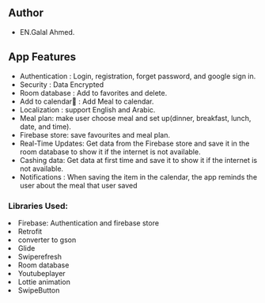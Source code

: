 <h2>Author</h2>
<ul>
  <li>EN.Galal Ahmed.</li>
</ul>

<h2>App Features</h2>
<ul>
  <li>Authentication : Login, registration, forget password, and google sign in.</li>
  <li>Security : Data Encrypted </li>
  <li>Room database : Add to favorites and delete.</li>
  <li>Add to calendar📅  : Add Meal to calendar.</li>
  <li>Localization : support English and Arabic.</li>
  <li>Meal plan: make user choose meal and set up(dinner, breakfast, lunch, date, and time).</li>
  <li>Firebase store: save favourites and meal plan.</li>
  <li>Real-Time Updates: Get data from the Firebase store and save it in the room database to show it if the internet is not available.</li>
  <li>Cashing data: Get data at first time and save it to show it if the internet is not available.</li>
  <li>Notifications : When saving the item in the calendar, the app reminds the user about the meal that user saved</li>

</li>
</ul>


<h3>Libraries Used:</h3>
<li>Firebase: Authentication and firebase store</li>
<li>Retrofit</li>
<li>converter to gson</li>
<li>Glide</li>
<li>Swiperefresh</li>
<li>Room database </li>
<li>Youtubeplayer</li>
<li>Lottie animation</li>
<li>SwipeButton</li>
